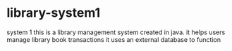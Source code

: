 # library-system1
system 1
this is a library management system created in java. it helps users manage library book transactions
it uses an external database to function
